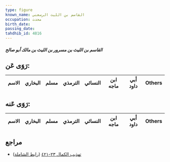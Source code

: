 ```yaml
---
type: figure
known_name: القاسم بن الليث الرسعني
occupation: محدث
birth_date:
passing_date:
tahdhib_id: 4816
---
```

##### القاسم بن الليث بن مسرور بن الليث بن مالك أبو صالح

## رَوَى عَن:
| الاسم | البخاري | مسلم | الترمذي | النسائي | ابن ماجه | أبي داود | Others |
| ----- | ------- | ---- | ------- | ------- | -------- | -------- | ------ |
## رَوَى عَنه:
| الاسم | البخاري | مسلم | الترمذي | النسائي | ابن ماجه | أبي داود | Others |
| ----- | ------- | ---- | ------- | ------- | -------- | -------- | ------ |
## مراجع
- [تهذيب الكمال ٢٣-٤٢١](obsidian://open?vault=Tahdhib-al-Kamal&file=Figures/٤٨١٦-القاسم%20بن%20الليث%20بن%20مسرور%20بن%20الليث%20بن%20مالك%20أبو%20صالح) ([رابط الشاملة](https://shamela.ws/book/3722/12308))
